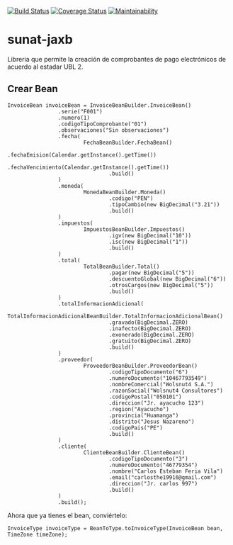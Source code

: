 [![Build Status](https://travis-ci.org/carlosthe19916/sunat-jaxb.svg?branch=master)](https://travis-ci.org/w4tracking/w4tracking)
[![Coverage Status](https://coveralls.io/repos/github/carlosthe19916/sunat-jaxb/badge.svg?branch=master)](https://coveralls.io/github/carlosthe19916/sunat-jaxb?branch=master)
[![Maintainability](https://sonarcloud.io/api/project_badges/measure?project=carlosthe19916&metric=alert_status)](https://sonarcloud.io/dashboard?id=carlosthe19916)

# sunat-jaxb
Libreria que permite la creación de comprobantes de pago electrónicos de acuerdo al estadar UBL 2.

## Crear Bean

```
InvoiceBean invoiceBean = InvoiceBeanBuilder.InvoiceBean()
                .serie("F001")
                .numero(1)
                .codigoTipoComprobante("01")
                .observaciones("Sin observaciones")
                .fecha(
                        FechaBeanBuilder.FechaBean()
                                .fechaEmision(Calendar.getInstance().getTime())
                                .fechaVencimiento(Calendar.getInstance().getTime())
                                .build()
                )
                .moneda(
                        MonedaBeanBuilder.Moneda()
                                .codigo("PEN")
                                .tipoCambio(new BigDecimal("3.21"))
                                .build()
                )
                .impuestos(
                        ImpuestosBeanBuilder.Impuestos()
                                .igv(new BigDecimal("10"))
                                .isc(new BigDecimal("1"))
                                .build()
                )
                .total(
                        TotalBeanBuilder.Total()
                                .pagar(new BigDecimal("5"))
                                .descuentoGlobal(new BigDecimal("6"))
                                .otrosCargos(new BigDecimal("5"))
                                .build()
                )
                .totalInformacionAdicional(
                        TotalInformacionAdicionalBeanBuilder.TotalInformacionAdicionalBean()
                                .gravado(BigDecimal.ZERO)
                                .inafecto(BigDecimal.ZERO)
                                .exonerado(BigDecimal.ZERO)
                                .gratuito(BigDecimal.ZERO)
                                .build()
                )
                .proveedor(
                        ProveedorBeanBuilder.ProveedorBean()
                                .codigoTipoDocumento("6")
                                .numeroDocumento("10467793549")
                                .nombreComercial("Wolsnut4 S.A.")
                                .razonSocial("Wolsnut4 Consultores")
                                .codigoPostal("050101")
                                .direccion("Jr. ayacucho 123")
                                .region("Ayacucho")
                                .provincia("Huamanga")
                                .distrito("Jesus Nazareno")
                                .codigoPais("PE")
                                .build()
                )
                .cliente(
                        ClienteBeanBuilder.ClienteBean()
                                .codigoTipoDocumento("3")
                                .numeroDocumento("46779354")
                                .nombre("Carlos Esteban Feria Vila")
                                .email("carlosthe19916@gmail.com")
                                .direccion("Jr. carlos 997")
                                .build()
                )
                .build();
```


Ahora que ya tienes el bean, conviértelo:

```
InvoiceType invoiceType = BeanToType.toInvoiceType(InvoiceBean bean, TimeZone timeZone);
```
